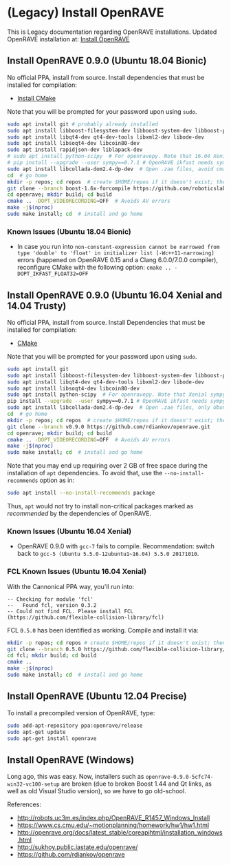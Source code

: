 # (Legacy) Install OpenRAVE

This is Legacy documentation regarding OpenRAVE installations. Updated OpenRAVE installation at: [Install OpenRAVE](../install-openrave.md)

## Install OpenRAVE 0.9.0 (Ubuntu 18.04 Bionic)

No official PPA, install from source. Install dependencies that must be installed for compilation:

- [Install CMake](install-cmake.md)

Note that you will be prompted for your password upon using `sudo`.

```bash
sudo apt install git # probably already installed
sudo apt install libboost-filesystem-dev libboost-system-dev libboost-python-dev libboost-thread-dev libboost-iostreams-dev libboost-numpy-dev
sudo apt install libqt4-dev qt4-dev-tools libxml2-dev libode-dev
sudo apt install libsoqt4-dev libcoin80-dev
sudo apt install rapidjson-dev liblapack-dev
# sudo apt install python-scipy  # For openravepy. Note that 16.04 Xenial sympy is 0.7.6, see next line
# pip install --upgrade --user sympy==0.7.1 # OpenRAVE ikfast needs sympy 0.7.1, https://github.com/rdiankov/openrave/pull/407
sudo apt install libcollada-dom2.4-dp-dev  # Open .zae files, avoid cmake 3.19 error on 18.04 Bionic
cd  # go home
mkdir -p repos; cd repos  # create $HOME/repos if it doesn't exist; then, enter it
git clone --branch boost-1.6x-forcompile https://github.com/roboticslab-uc3m/openrave.git # git clone --branch master https://github.com/rdiankov/openrave.git
cd openrave; mkdir build; cd build
cmake .. -DOPT_VIDEORECORDING=OFF  # Avoids AV errors
make -j$(nproc)
sudo make install; cd  # install and go home
```

### Known Issues (Ubuntu 18.04 Bionic)

- In case you run into `non-constant-expression cannot be narrowed from type 'double' to 'float' in initializer list [-Wc++11-narrowing]` errors (happened on OpenRAVE 0.15 and a Clang 6.0.0/7.0.0 compiler), reconfigure CMake with the following option: `cmake .. -DOPT_IKFAST_FLOAT32=OFF`

## Install OpenRAVE 0.9.0 (Ubuntu 16.04 Xenial and 14.04 Trusty)

No official PPA, install from source. Install Dependencies that must be installed for compilation:

- [CMake](../install-cmake.md)

Note that you will be prompted for your password upon using `sudo`.

```bash
sudo apt install git
sudo apt install libboost-filesystem-dev libboost-system-dev libboost-python-dev libboost-thread-dev libboost-iostreams-dev libboost-date-time-dev
sudo apt install libqt4-dev qt4-dev-tools libxml2-dev libode-dev
sudo apt install libsoqt4-dev libcoin80-dev
sudo apt install python-scipy  # For openravepy. Note that Xenial sympy is 0.7.6, see next line
pip install --upgrade --user sympy==0.7.1 # OpenRAVE ikfast needs sympy 0.7.1, https://github.com/rdiankov/openrave/pull/407
sudo apt install libcollada-dom2.4-dp-dev  # Open .zae files, only Ubuntu 16.04
cd  # go home
mkdir -p repos; cd repos  # create $HOME/repos if it doesn't exist; then, enter it
git clone --branch v0.9.0 https://github.com/rdiankov/openrave.git
cd openrave; mkdir build; cd build
cmake .. -DOPT_VIDEORECORDING=OFF  # Avoids AV errors
make -j$(nproc)
sudo make install; cd  # install and go home
```

Note that you may end up requiring over 2 GB of free space during the installation of `apt` dependencies. To avoid that, use the `--no-install-recommends` option as in:

```bash
sudo apt install --no-install-recommends package
```

Thus, `apt` would not try to install non-critical packages marked as *recommended* by the dependencies of OpenRAVE.

### Known Issues (Ubuntu 16.04 Xenial)

- OpenRAVE 0.9.0 with `gcc-7` fails to compile. Recommendation: switch back to `gcc-5 (Ubuntu 5.5.0-12ubuntu1~16.04) 5.5.0 20171010`.

### FCL Known Issues (Ubuntu 16.04 Xenial)

With the Cannonical PPA way, you'll run into:

```
-- Checking for module 'fcl'
--   Found fcl, version 0.3.2
-- Could not find FCL. Please install FCL (https://github.com/flexible-collision-library/fcl)
```

FCL `0.5.0` has been identified as working. Compile and install it via:

```bash
mkdir -p repos; cd repos # create $HOME/repos if it doesn't exist; then, enter it
git clone --branch 0.5.0 https://github.com/flexible-collision-library/fcl
cd fcl; mkdir build; cd build
cmake ..
make -j$(nproc)
sudo make install; cd  # install and go home
```

## Install OpenRAVE (Ubuntu 12.04 Precise)

To install a precompiled version of OpenRAVE, type:

```bash
sudo add-apt-repository ppa:openrave/release
sudo apt-get update
sudo apt-get install openrave
```

## Install OpenRAVE (Windows)

Long ago, this was easy. Now, installers such as `openrave-0.9.0-5cfc74-win32-vc100-setup` are broken (due to broken Boost 1.44 and Qt links, as well as old Visual Studio version), so we have to go old-school.

References:

- <http://robots.uc3m.es/index.php/OpenRAVE_R1457_Windows_Install>
- <https://www.cs.cmu.edu/~motionplanning/homework/hw1/hw1.html>
- <http://openrave.org/docs/latest_stable/coreapihtml/installation_windows.html>
- <http://sukhoy.public.iastate.edu/openrave/>
- <https://github.com/rdiankov/openrave>
